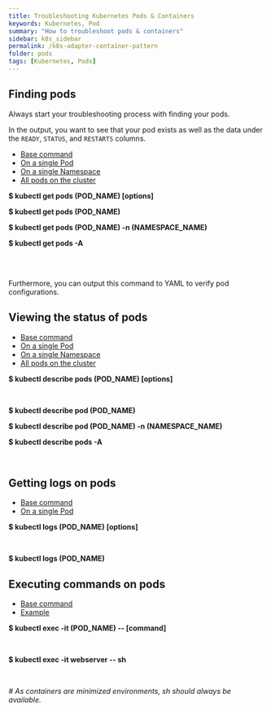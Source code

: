 ```yaml
---
title: Troubleshooting Kubernetes Pods & Containers
keywords: Kubernetes, Pod
summary: "How to troubleshoot pods & containers"
sidebar: k8s_sidebar
permalink: /k8s-adapter-container-pattern
folder: pods
tags: [Kubernetes, Pods]
---
```


## Finding pods

Always start your troubleshooting process with finding your pods.

In the output, you want to see that your pod exists as well as the data under the `READY`, `STATUS`, and `RESTARTS` columns.

<ul id="profileTabs" class="nav nav-tabs">
    <li class="active"><a href="#get-pods-baseCommand" data-toggle="tab">Base command</a></li>
    <li><a href="#get-pods-single-pod" data-toggle="tab">On a single Pod</a></li>
    <li><a href="#get-pods-namespace" data-toggle="tab">On a single Namespace</a></li>
    <li><a href="#get-pods-all" data-toggle="tab">All pods on the cluster</a></li>
</ul>
<div class="tab-content">
    <div role="tabpanel" class="tab-pane active" id="get-pods-baseCommand">
        <p><b>$ kubectl get pods (POD_NAME) [options] </b></p>
    </div>
    <div role="tabpanel" class="tab-pane" id="get-pods-single-pod">
        <p><b>$ kubectl get pods (POD_NAME) </b></p>
    </div>
    <div role="tabpanel" class="tab-pane" id="get-pods-namespace">
        <p><b>$ kubectl get pods (POD_NAME) -n (NAMESPACE_NAME) </b></p>
    </div>
    <div role="tabpanel" class="tab-pane" id="get-pods-all">
        <p><b>$ kubectl get pods -A </b></p>
    </div><br>
</div><br>

Furthermore, you can output this command to YAML to verify pod configurations.

## Viewing the status of pods

<ul id="profileTabs" class="nav nav-tabs">
    <li class="active"><a href="#describe-pods-baseCommand" data-toggle="tab">Base command</a></li>
    <li><a href="#describe-single-pod" data-toggle="tab">On a single Pod</a></li>
    <li><a href="#describe-pods-namespace" data-toggle="tab">On a single Namespace</a></li>
    <li><a href="#describe-pods-all" data-toggle="tab">All pods on the cluster</a></li>
</ul>
<div class="tab-content">
    <div role="tabpanel" class="tab-pane active" id="describe-pods-baseCommand">
        <p><b>$ kubectl describe pods (POD_NAME) [options] </b></p><br>
    </div>
    <div role="tabpanel" class="tab-pane" id="describe-single-pod">
        <p><b>$ kubectl describe pod (POD_NAME) </b></p>
    </div>
    <div role="tabpanel" class="tab-pane" id="describe-pods-namespace">
        <p><b>$ kubectl describe pod (POD_NAME) -n (NAMESPACE_NAME) </b></p>
    </div>
    <div role="tabpanel" class="tab-pane" id="describe-pods-all">
        <p><b>$ kubectl describe pods -A </b></p>
    </div><br>
</div>

## Getting logs on pods

<ul id="profileTabs" class="nav nav-tabs">
    <li class="active"><a href="#kubectl-logs-baseCommand" data-toggle="tab">Base command</a></li>
    <li><a href="#kubectl-logs-single-pod" data-toggle="tab">On a single Pod</a></li>
</ul>
<div class="tab-content">
    <div role="tabpanel" class="tab-pane active" id="kubectl-logs-baseCommand">
        <p><b>$ kubectl logs (POD_NAME) [options] </b></p><br>
    </div>
    <div role="tabpanel" class="tab-pane" id="kubectl-logs-single-pod">
        <p><b>$ kubectl logs (POD_NAME) </b></p>
    </div>
</div>

## Executing commands on pods

<ul id="profileTabs" class="nav nav-tabs">
    <li class="active"><a href="#kubectl-executingCommands-baseCommand" data-toggle="tab">Base command</a></li>
    <li><a href="#kubectl-executingCommands-example" data-toggle="tab">Example</a></li>
</ul>
<div class="tab-content">
    <div role="tabpanel" class="tab-pane active" id="kubectl-executingCommands-baseCommand">
        <p><b>$ kubectl exec -it (POD_NAME) -- [command] </b></p>
        <br>
    </div>
    <div role="tabpanel" class="tab-pane" id="kubectl-executingCommands-example">
        <p><b>$ kubectl exec -it webserver -- sh </b></p>
        <br>
        <p><i># As containers are minimized environments, sh should always be available.</i></p>
    </div>
</div>

<!-- ## Using Port Forwarding to access pods

This exposes a Pod port on the kubectl host that forwards to the Pod. -->
